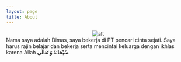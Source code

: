 ```yaml
---
layout: page
title: About
---
```


<span style="display:block;text-align:center">![alt](https://ibb.co/TbPp7Nj)</span>
Nama saya adalah Dimas, saya bekerja di PT pencari cinta sejati. Saya harus rajin belajar dan bekerja serta mencintai keluarga dengan ikhlas karena Allah **سُبْحَانَهُ وَ تَعَالَى‎**.


